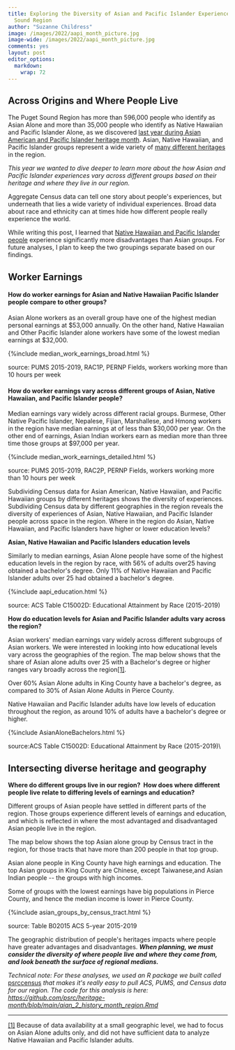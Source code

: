 ```yaml
---
title: Exploring the Diversity of Asian and Pacific Islander Experiences in the Puget
  Sound Region
author: "Suzanne Childress"
image: /images/2022/aapi_month_picture.jpg
image-wide: /images/2022/aapi_month_picture.jpg
comments: yes
layout: post
editor_options:
  markdown:
    wrap: 72
---
```


## Across Origins and Where People Live

The Puget Sound Region has more than 596,000 people who identify as
Asian Alone and more than 35,000 people who identify as Native Hawaiian
and Pacific Islander Alone, as we discovered [last year during Asian
American and Pacific Islander heritage
month](https://www.psrc.org/whats-happening/blog/celebrating-asian-american-and-pacific-islander-heritage-month).
Asian, Native Hawaiian, and Pacific Islander groups represent a wide
variety of [many different
heritages](https://www.psrc.org/whats-happening/blog/region-has-diverse-asian-and-pacific-islander-heritage)
in the region.

*This year we wanted to dive deeper to learn more about the how Asian
and Pacific Islander experiences vary across different groups based on
their heritage and where they live in our region.*

Aggregate Census data can tell one story about people's experiences, but
underneath that lies a wide variety of individual experiences. Broad
data about race and ethnicity can at times hide how different people
really experience the world.

While writing this post, I learned that [Native Hawaiian and Pacific
Islander
people](https://www.seattletimes.com/seattle-news/why-its-time-to-retire-the-term-asian-pacific-islander/)
experience significantly more disadvantages than Asian groups. For
future analyses, I plan to keep the two groupings separate based on our
findings.

## Worker Earnings

#### How do worker earnings for Asian and Native Hawaiian Pacific Islander people compare to other groups?

Asian Alone workers as an overall group have one of the highest median
personal earnings at \$53,000 annually. On the other hand, Native
Hawaiian and Other Pacific Islander alone workers have some of the
lowest median earnings at \$32,000.

{%include median_work_earnings_broad.html %}

source: PUMS 2015-2019, RAC1P, PERNP Fields, workers working more than
10 hours per week

#### How do worker earnings vary across different groups of Asian, Native Hawaiian, and Pacific Islander people?

Median earnings vary widely across different racial groups. Burmese,
Other Native Pacific Islander, Nepalese, Fijian, Marshallese, and Hmong
workers in the region have median earnings at of less than \$30,000 per
year. On the other end of earnings, Asian Indian workers earn as median
more than three time those groups at \$97,000 per year.

{%include median_work_earnings_detailed.html %}

source: PUMS 2015-2019, RAC2P, PERNP Fields, workers working more than
10 hours per week

Subdividing Census data for Asian American, Native Hawaiian, and Pacific
Hawaiian groups by different heritages shows the diversity of
experiences. Subdividing Census data by different geographies in the
region reveals the diversity of experiences of Asian, Native Hawaiian,
and Pacific Islander people across space in the region. Where in the
region do Asian, Native Hawaiian, and Pacific Islanders have higher or
lower education levels?

**Asian, Native Hawaiian and Pacific Islanders education levels**

Similarly to median earnings, Asian Alone people have some of the
highest education levels in the region by race, with 56% of adults
over25 having obtained a bachelor's degree. Only 11% of Native Hawaiian
and Pacific Islander adults over 25 had obtained a bachelor's degree.

{%include aapi_education.html %}

source: ACS Table C15002D: Educational Attainment by Race (2015-2019)

**How do education levels for Asian and Pacific Islander adults vary
across the region?**

Asian workers' median earnings vary widely across different subgroups of
Asian workers. We were interested in looking into how educational levels
vary across the geographies of the region. The map below shows that the
share of Asian alone adults over 25 with a Bachelor's degree or higher
ranges vary broadly across the region[[1]](#_ftn1).

Over 60% Asian Alone adults in King County have a bachelor's degree, as
compared to 30% of Asian Alone Adults in Pierce County.

Native Hawaiian and Pacific Islander adults have low levels of education
throughout the region, as around 10% of adults have a bachelor's degree
or higher.

{%include AsianAloneBachelors.html %}

source:ACS Table C15002D: Educational Attainment by Race (2015-2019)\

## **Intersecting diverse heritage and geography**

**Where do different groups live in our region?  How does where
different people live relate to differing levels of earnings and
education?**

Different groups of Asian people have settled in different parts of the
region. Those groups experience different levels of earnings and
education, and which is reflected in where the most advantaged and
disadvantaged Asian people live in the region.

The map below shows the top Asian alone group by Census tract in the
region, for those tracts that have more than 200 people in that top
group.

Asian alone people in King County have high earnings and education. The
top Asian groups in King County are Chinese, except Taiwanese,and Asian
Indian people -- the groups with high incomes.

Some of groups with the lowest earnings have big populations in Pierce
County, and hence the median income is lower in Pierce County.

{%include asian_groups_by_census_tract.html %}

source: Table B02015 ACS 5-year 2015-2019

The geographic distribution of people's heritages impacts where people
have greater advantages and disadvantages. ***When planning, we must
consider the diversity of where people live and where they come from,
and look beneath the surface of regional medians.***

*Technical note: For these analyses, we used an R package we built
called* [psrccensus](https://psrc.github.io/psrccensus/) *that makes
it's really easy to pull ACS, PUMS, and Census data for our region. The
code for this analysis is here:
<https://github.com/psrc/heritage-month/blob/main/aian_2_history_month_region.Rmd>*

------------------------------------------------------------------------

[[1]](#_ftnref1) Because of data availability at a small geographic
level, we had to focus on Asian Alone adults only, and did not have
sufficient data to analyze Native Hawaiian and Pacific Islander adults.

 
